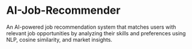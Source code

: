 # AI-Job-Recommender
An AI-powered job recommendation system that matches users with relevant job opportunities by analyzing their skills and preferences using NLP, cosine similarity, and market insights.
